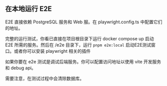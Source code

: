 ## 在本地运行 E2E

E2E 直接依赖 PostgreSQL 服务和 Web 服。在 playwright.config.ts 中配置它们的地址。

完整的运行测试，你看已直接在项目根目录下运行 docker compose up 启动 E2E 所需的服务。然后在 /e2e 目录下，运行 `pnpm e2e:local` 启动E2E测试窗口。或者你可以安装 playwright 相关的插件

如果你要在 e2e 测试是调试后端服务。你可以配置访问地址以使用 vite 开发服务和 debug api。

需要注意，在测试过程中会清除数据库。
